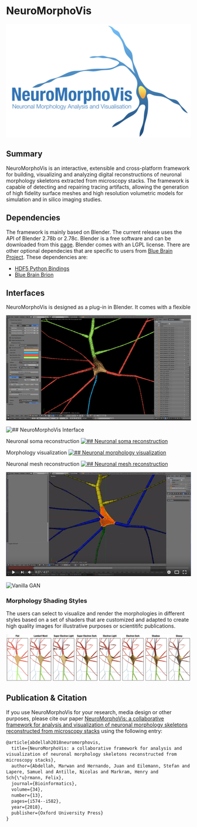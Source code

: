 # NeuroMorphoVis
![](images/nmv-logo.png "NeuroMorphoVis")


## Summary
NeuroMorphoVis is an interactive, extensible and cross-platform framework for building, 
visualizing and analyzing digital reconstructions of neuronal morphology skeletons extracted 
from microscopy stacks. The framework is capable of detecting and repairing tracing artifacts, 
allowing the generation of high fidelity surface meshes and high resolution volumetric models 
for simulation and in silico imaging studies.


## Dependencies 
The framework is mainly based on Blender. The current release uses the API of Blender 2.78b or 2.78c. Blender is a free software and can be downloaded from this [page](http://download.blender.org/release/). Blender comes with an LGPL license. 
There are other optional dependecies that are specific to users from [Blue Brain Project](https://github.com/BlueBrain). These dependencies are:
+ [HDF5 Python Bindings](https://www.h5py.org)
+ [Blue Brain Brion](https://github.com/BlueBrain/Brion) 


## Interfaces
NeuroMorphoVis is designed as a plug-in in Blender. It comes with a flexible 

![](images/neuromorphovis-interface.png "NeuroMorphoVis Interface")


![## NeuroMorphoVis Interface](https://raw.githubusercontent.com/marwan-abdellah/NeuroMorphoVis/master/images/neuromorphovis-interface.png?token=ABOF06dhIj1X0w9k1PaZS85B3uMm6Mrpks5bqljtwA%3D%3D)

Neuronal soma reconstruction 
[![## Neuronal soma reconstruction](https://raw.githubusercontent.com/marwan-abdellah/NeuroMorphoVis/master/images/soma-reconstruction.png?token=ABOF04k9F31wN5-jtWAHsiE9SPMlFOHKks5bqliCwA%3D%3D)](https://www.youtube.com/watch?v=v02HogkFODU)

Morphology visualization 
[![## Neuronal morphology visualization](https://raw.githubusercontent.com/marwan-abdellah/NeuroMorphoVis/master/images/morphology-reconstruction.png?token=ABOF02GEsx4wN532esd5LAyhcAvYtDbBks5bqli3wA%3D%3D)](https://www.youtube.com/watch?v=74PGirMx3ks&t=102s)

Neuronal mesh reconstruction 
[![## Neuronal mesh reconstruction](https://raw.githubusercontent.com/marwan-abdellah/NeuroMorphoVis/master/images/mesh-generation.png?token=ABOF01D3_z8hCR2A4nZaPPm0gdj9R1yDks5bqljHwA%3D%3D)](https://www.youtube.com/watch?v=oxCKwrZSV98&t=130s)

![](images/mesh-generation.png "Vanilla GAN")




![](images/output.gif "Vanilla GAN")

### Morphology Shading Styles
The users can select to visualize and render the morphologies in different styles based on a set of shaders that are customized and adapted to create high quality images for illustrative purposes or scientitifc publications. 

![](images/morphology-shading-styles.png "Morphology Shading Styles")


## Publication & Citation 
If you use NeuroMorphoVis for your research, media design or other purposes, please cite our paper [NeuroMorphoVis: a collaborative framework for analysis and visualization of neuronal morphology skeletons reconstructed from microscopy stacks](https://academic.oup.com/bioinformatics/article/34/13/i574/5045775) using the following entry:

```
@article{abdellah2018neuromorphovis,
  title={NeuroMorphoVis: a collaborative framework for analysis and visualization of neuronal morphology skeletons reconstructed from microscopy stacks},
  author={Abdellah, Marwan and Hernando, Juan and Eilemann, Stefan and Lapere, Samuel and Antille, Nicolas and Markram, Henry and Sch{\"u}rmann, Felix},
  journal={Bioinformatics},
  volume={34},
  number={13},
  pages={i574--i582},
  year={2018},
  publisher={Oxford University Press}
}
```
